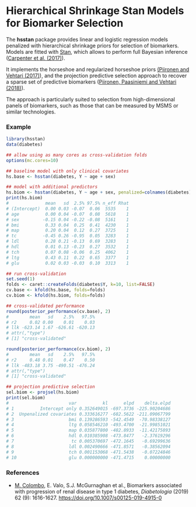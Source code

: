 # Hierarchical Shrinkage Stan Models for Biomarker Selection

The **hsstan** package provides linear and logistic regression models penalized
with hierarchical shrinkage priors for selection of biomarkers. Models are
fitted with [Stan](https://mc-stan.org), which allows to perform full Bayesian
inference ([Carpenter et al. (2017)](https://doi.org/10.18637/jss.v076.i01)).

It implements the horseshoe and regularized horseshoe priors [(Piironen and
Vehtari (2017)](https://doi.org/10.1214/17-EJS1337SI)), and the projection
predictive selection approach to recover a sparse set of predictive biomarkers
([Piironen, Paasiniemi and Vehtari (2018)](https://arxiv.org/abs/1810.02406)).

The approach is particularly suited to selection from high-dimensional panels
of biomarkers, such as those that can be measured by MSMS or similar technologies.

### Example

```r
library(hsstan)
data(diabetes)

## allow using as many cores as cross-validation folds
options(mc.cores=10)

## baseline model with only clinical covariates
hs.base <- hsstan(diabetes, Y ~ age + sex)

## model with additional predictors
hs.biom <- hsstan(diabetes, Y ~ age + sex, penalized=colnames(diabetes)[3:10])
print(hs.biom)
#              mean   sd  2.5% 97.5% n_eff Rhat
# (Intercept)  0.00 0.03 -0.07  0.06  5535    1
# age          0.00 0.04 -0.07  0.08  5618    1
# sex         -0.15 0.04 -0.22 -0.08  5161    1
# bmi          0.33 0.04  0.25  0.41  4230    1
# map          0.20 0.04  0.12  0.27  3725    1
# tc          -0.45 0.26 -0.95  0.05  3283    1
# ldl          0.28 0.21 -0.13  0.69  3283    1
# hdl          0.01 0.13 -0.23  0.27  3532    1
# tch          0.07 0.08 -0.06  0.25  4062    1
# ltg          0.43 0.11  0.22  0.65  3377    1
# glu          0.02 0.03 -0.03  0.10  3313    1

## run cross-validation
set.seed(1)
folds <- caret::createFolds(diabetes$Y, k=10, list=FALSE)
cv.base <- kfold(hs.base, folds=folds)
cv.biom <- kfold(hs.biom, folds=folds)

## cross-validated performance
round(posterior_performance(cv.base), 2)
#        mean   sd    2.5%   97.5%
# r2     0.02 0.00    0.01    0.03
# llk -623.14 1.67 -626.61 -620.13
# attr(,"type")
# [1] "cross-validated"

round(posterior_performance(cv.biom), 2)
#        mean   sd    2.5%   97.5%
# r2     0.48 0.01    0.47    0.50
# llk -483.18 3.75 -490.51 -476.24
# attr(,"type")
# [1] "cross-validated"

## projection predictive selection
sel.biom <- projsel(hs.biom)
print(sel.biom)
#                       var          kl      elpd    delta.elpd
# 1          Intercept only 0.352649015 -697.3736 -225.90204686
# 2  Unpenalized covariates 0.333616277 -682.5622 -211.09067799
# 3                     bmi 0.139286593 -542.4549  -70.98338127
# 4                     ltg 0.058546210 -493.4700  -21.99851021
# 5                     map 0.035877800 -482.8933  -11.42175893
# 6                     hdl 0.010385908 -473.8477   -2.37619296
# 7                      tc 0.005370697 -472.1645   -0.69299636
# 8                     ldl 0.002490666 -471.8571   -0.38562094
# 9                     tch 0.001153068 -471.5438   -0.07224846
# 10                    glu 0.000000000 -471.4715    0.00000000
```

### References

* [M. Colombo][mcol], E. Valo, S.J. McGurnaghan et al.,
  Biomarkers associated with progression of renal disease in type 1 diabetes,
  _Diabetologia_ (2019) 62 (9): 1616-1627.
  https://doi.org/10.1007/s00125-019-4915-0

[mcol]: https://pm2.phs.ed.ac.uk/~mcolombo/
